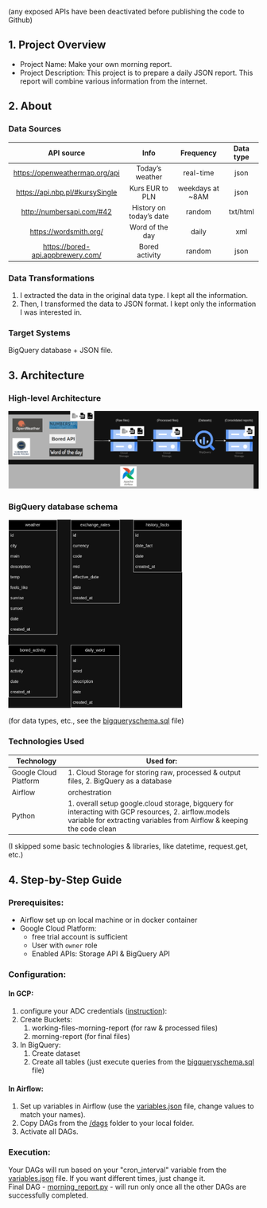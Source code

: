 (any exposed APIs have been deactivated before publishing the code to Github)

## 1. Project Overview
- Project Name: Make your own morning report.
- Project Description: This project is to prepare a daily JSON report. This report will combine various information from the internet.

## 2. About
### Data Sources

|             API source            |           Info          |     Frequency    | Data type |
|:---------------------------------:|:-----------------------:|:----------------:|:---------:|
| https://openweathermap.org/api    | Today’s weather         | real-time        | json      |
| https://api.nbp.pl/#kursySingle   | Kurs EUR to PLN         | weekdays at ~8AM | json      |
| http://numbersapi.com/#42         | History on today’s date | random           | txt/html  |
| https://wordsmith.org/            | Word of the day         | daily            | xml       |
| https://bored-api.appbrewery.com/ | Bored activity          | random           | json      |

### Data Transformations
1. I extracted the data in the original data type. I kept all the information.
2. Then, I transformed the data to JSON format. I kept only the information I was interested in.

### Target Systems
BigQuery database + JSON file.

## 3. Architecture
### High-level Architecture
![alt text](images/architecture.png)

### BigQuery database schema
<img src="images/morning_report_DB_schema.png" alt="drawing" width="350"/>

(for data types, etc., see the [bigqueryschema.sql](bigquery_queries/BigQuerySchema.sql) file)
### Technologies Used

| Technology            | Used for:                                                                                                                                                                |
|-----------------------|--------------------------------------------------------------------------------------------------------------------------------------------------------------------------|
| Google Cloud Platform | 1. Cloud Storage for storing raw, processed & output files, 2. BigQuery as a database                                                                                           |
| Airflow               | orchestration                                                                                                                                                            |
| Python                | 1. overall setup  google.cloud storage, bigquery for interacting with GCP resources, 2. airflow.models variable for extracting variables from Airflow & keeping the code clean |

(I skipped some basic technologies & libraries, like datetime, request.get, etc.)

## 4. Step-by-Step Guide
### Prerequisites:
- Airflow set up on local machine or in docker container
- Google Cloud Platform:
  - free trial account is sufficient
  - User with `owner` role
  - Enabled APIs: Storage API & BigQuery API

### Configuration:
#### In GCP:
1. configure your ADC credentials ([instruction](https://cloud.google.com/docs/authentication/provide-credentials-adc#google-idp)):
2. Create Buckets: 
    1. working-files-morning-report (for raw & processed files)
    2. morning-report (for final files)
3. In BigQuery:
    1. Create dataset
    2. Create all tables (just execute queries from the [bigqueryschema.sql](bigquery_queries/BigQuerySchema.sql) file)

#### In Airflow:
1. Set up variables in Airflow (use the [variables.json](variables/variables.json) file, change values to match your names).
2. Copy DAGs from the [/dags](dags) folder to your local folder.
3. Activate all DAGs.

### Execution:
Your DAGs will run based on your "cron_interval" variable from the [variables.json](variables/variables.json) file. If you want different times, just change it. \
Final DAG - [morning_report.py](dags/morning_report.py) - will run only once all the other DAGs are successfully completed.

